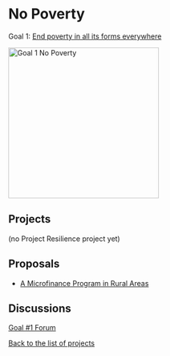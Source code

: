 # No Poverty

[un_sdg_link]: https://sdgs.un.org/goals/goal1

Goal 1: [End poverty in all its forms everywhere][un_sdg_link]

[<img src="../images/sdgs/E-WEB-Goal-01.png" alt="Goal 1 No Poverty" width="300">][un_sdg_link]

## Projects

(no Project Resilience project yet)

## Proposals

- [A Microfinance Program in Rural Areas](../proposals/microfinance.md)

## Discussions

[goal1_sdg_link]: https://github.com/Project-Resilience/platform/discussions/23

[Goal #1 Forum][goal1_sdg_link]

[Back to the list of projects](../README.md)
